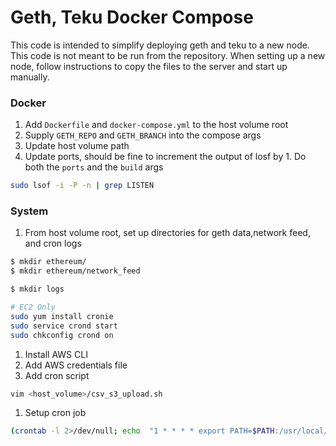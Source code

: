 # Geth, Teku Docker Compose

This code is intended to simplify deploying geth and teku to a new node. This code is not meant to be run from the repository. When setting up a new node, follow instructions to copy the files to the server and start up manually.

### Docker
    
1. Add `Dockerfile` and `docker-compose.yml` to the host volume root
2. Supply `GETH_REPO` and `GETH_BRANCH` into the compose args
3. Update host volume path
4. Update ports, should be fine to increment the output of losf by 1.
Do both the `ports` and the `build` args

```bash
sudo lsof -i -P -n | grep LISTEN
```

### System

1. From host volume root, set up directories for geth data,network feed, and cron logs

```bash
$ mkdir ethereum/
$ mkdir ethereum/network_feed 

$ mkdir logs

# EC2 Only
sudo yum install cronie
sudo service crond start
sudo chkconfig crond on
```

1. Install AWS CLI
2. Add AWS credentials file 
3. Add cron script 

```bash
vim <host_volume>/csv_s3_upload.sh
```

1. Setup cron job

```bash
(crontab -l 2>/dev/null; echo  "1 * * * * export PATH=$PATH:/usr/local/bin && cd <HOST_VOLUME> && sh HOST_VOLUME/csv_s3_upload.sh <NODE_ID> <HOST_VOLUME>/ethereum/network_feed/ >> <HOST_VOLUME>/logs/csv_s3_upload_job.log 2>&1") | crontab -
```